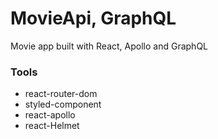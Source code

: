 # MovieApi, GraphQL

Movie app built with React, Apollo and GraphQL



### Tools
- react-router-dom
- styled-component
- react-apollo
- react-Helmet